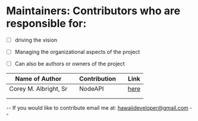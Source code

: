 # Maintainers: Contributors who are responsible for:
- [ ] driving the vision 
- [ ] Managing the organizational aspects of the project 
- [ ] Can also be authors or owners of the project


|Name of Author   |   |Contribution   |   | Link  |
|---|---|---|---|---|
| Corey M. Albright, Sr  |   |NodeAPI   |   | [here](https://github.com/Hawaiideveloper/nodeJS_SocialMediaSite/blob/master/Maintainers_Contributors.md)  |
|   |   |   |   |   |
|   |   |   |   |   |
-- If you would like to contribute email me at: hawaiideveloper@gmail.com --
